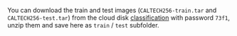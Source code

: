 You can download the train and test images (`CALTECH256-train.tar` and `CALTECH256-test.tar`) from the cloud disk [classification](https://disk.pku.edu.cn:443/link/F0B1ED091A1D5901B06358213A7CD533) 
with password `73f1`, unzip them and save here as `train` / `test` subfolder.
